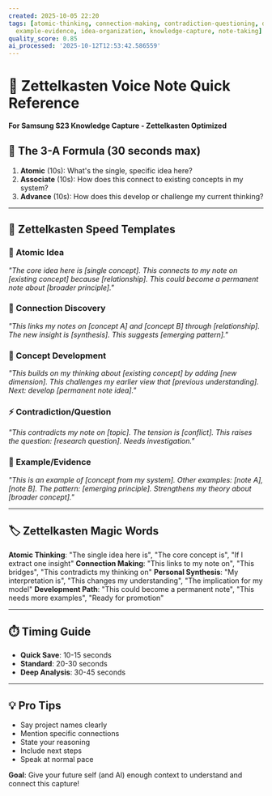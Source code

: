 ```yaml
---
created: 2025-10-05 22:20
tags: [atomic-thinking, connection-making, contradiction-questioning, development-path,
  example-evidence, idea-organization, knowledge-capture, note-taking]
quality_score: 0.85
ai_processed: '2025-10-12T12:53:42.586559'
---
```

# 🎤 Zettelkasten Voice Note Quick Reference

**For Samsung S23 Knowledge Capture - Zettelkasten Optimized**

## 🧠 **The 3-A Formula** (30 seconds max)
1. **Atomic** (10s): What's the single, specific idea here?
2. **Associate** (10s): How does this connect to existing concepts in my system?
3. **Advance** (10s): How does this develop or challenge my current thinking?

---

## 📱 **Zettelkasten Speed Templates**

### **💎 Atomic Idea**
*"The core idea here is [single concept]. This connects to my note on [existing concept] because [relationship]. This could become a permanent note about [broader principle]."*

### **🔗 Connection Discovery**
*"This links my notes on [concept A] and [concept B] through [relationship]. The new insight is [synthesis]. This suggests [emerging pattern]."*

### **🌱 Concept Development**
*"This builds on my thinking about [existing concept] by adding [new dimension]. This challenges my earlier view that [previous understanding]. Next: develop [permanent note idea]."*

### **⚡ Contradiction/Question**
*"This contradicts my note on [topic]. The tension is [conflict]. This raises the question: [research question]. Needs investigation."*

### **🎯 Example/Evidence**
*"This is an example of [concept from my system]. Other examples: [note A], [note B]. The pattern: [emerging principle]. Strengthens my theory about [broader concept]."*

---

## 🏷️ **Zettelkasten Magic Words**

**Atomic Thinking**: "The single idea here is", "The core concept is", "If I extract one insight"
**Connection Making**: "This links to my note on", "This bridges", "This contradicts my thinking on"
**Personal Synthesis**: "My interpretation is", "This changes my understanding", "The implication for my model"
**Development Path**: "This could become a permanent note", "This needs more examples", "Ready for promotion"

---

## ⏱️ **Timing Guide**
- **Quick Save**: 10-15 seconds
- **Standard**: 20-30 seconds  
- **Deep Analysis**: 30-45 seconds

---

## 💡 **Pro Tips**
- Say project names clearly
- Mention specific connections
- State your reasoning
- Include next steps
- Speak at normal pace

**Goal**: Give your future self (and AI) enough context to understand and connect this capture!
